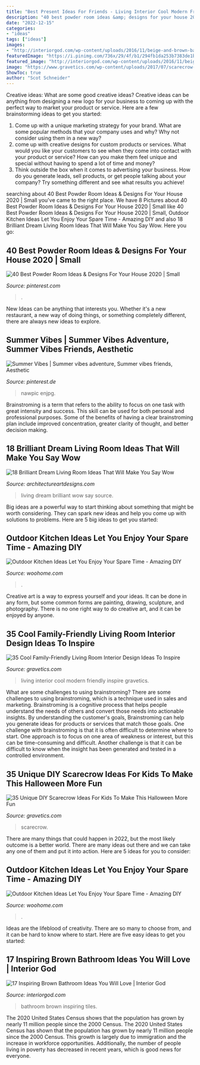 ```yaml
---
title: "Best Present Ideas For Friends - Living Interior Cool Modern Friendly Inspire Gravetics"
description: "40 best powder room ideas &amp; designs for your house 2020"
date: "2022-12-15"
categories:
- "ideas"
tags: ["ideas"]
images:
- "http://interiorgod.com/wp-content/uploads/2016/11/beige-and-brown-bathroom-tiles.jpg"
featuredImage: "https://i.pinimg.com/736x/29/4f/b1/294fb1da253b7383de1b33424a4281e3.jpg"
featured_image: "http://interiorgod.com/wp-content/uploads/2016/11/beige-and-brown-bathroom-tiles.jpg"
image: "https://www.gravetics.com/wp-content/uploads/2017/07/scarecrow-friends.jpg"
ShowToc: true
author: "Scot Schneider"
---
```



Creative ideas: What are some good creative ideas?
Creative ideas can be anything from designing a new logo for your business to coming up with the perfect way to market your product or service. Here are a few brainstorming ideas to get you started: 
1. Come up with a unique marketing strategy for your brand. What are some popular methods that your company uses and why? Why not consider using them in a new way? 
2. come up with creative designs for custom products or services. What would you like your customers to see when they come into contact with your product or service? How can you make them feel unique and special without having to spend a lot of time and money? 
3. Think outside the box when it comes to advertising your business. How do you generate leads, sell products, or get people talking about your company? Try something different and see what results you achieve!

	

		
searching about 40 Best Powder Room Ideas &amp; Designs For Your House 2020 | Small you've came to the right place. We have 8 Pictures about 40 Best Powder Room Ideas &amp; Designs For Your House 2020 | Small like 40 Best Powder Room Ideas &amp; Designs For Your House 2020 | Small, Outdoor Kitchen Ideas Let You Enjoy Your Spare Time - Amazing DIY and also 18 Brilliant Dream Living Room Ideas That Will Make You Say Wow. Here you go:
		
    
## 40 Best Powder Room Ideas &amp; Designs For Your House 2020 | Small

<img loading=lazy src="https://i.pinimg.com/736x/eb/6f/bb/eb6fbbacbc54320f57553d9b66534189.jpg" onerror="this.onerror=null;this.src='https://tse4.mm.bing.net/th?id=OIP.iE9vCWlTLp0pbHm93TjM-gHaJ3&amp;pid=15.1';" alt="40 Best Powder Room Ideas &amp; Designs For Your House 2020 | Small">

_Source: pinterest.com_

>. 

	

New Ideas can be anything that interests you. Whether it's a new restaurant, a new way of doing things, or something completely different, there are always new ideas to explore.

    
## Summer Vibes | Summer Vibes Adventure, Summer Vibes Friends, Aesthetic

<img loading=lazy src="https://i.pinimg.com/736x/29/4f/b1/294fb1da253b7383de1b33424a4281e3.jpg" onerror="this.onerror=null;this.src='https://tse1.mm.bing.net/th?id=OIP.fXksMW-XNf3x5TlB5lrXhgHaNJ&amp;pid=15.1';" alt="Summer Vibes | Summer vibes adventure, Summer vibes friends, Aesthetic">

_Source: pinterest.de_

>nawpic enjpg. 

	

Brainstroming is a term that refers to the ability to focus on one task with great intensity and success. This skill can be used for both personal and professional purposes. Some of the benefits of having a clear brainstroming plan include improved concentration, greater clarity of thought, and better decision making.

    
## 18 Brilliant Dream Living Room Ideas That Will Make You Say Wow

<img loading=lazy src="https://www.architectureartdesigns.com/wp-content/uploads/2015/02/65-630x437.jpg" onerror="this.onerror=null;this.src='https://tse2.mm.bing.net/th?id=OIP.HQTXqdRl_uIXcNmlCptxTAHaFI&amp;pid=15.1';" alt="18 Brilliant Dream Living Room Ideas That Will Make You Say Wow">

_Source: architectureartdesigns.com_

>living dream brilliant wow say source. 

	

Big ideas are a powerful way to start thinking about something that might be worth considering. They can spark new ideas and help you come up with solutions to problems. Here are 5 big ideas to get you started: 

    
## Outdoor Kitchen Ideas Let You Enjoy Your Spare Time - Amazing DIY

<img loading=lazy src="https://www.woohome.com/wp-content/uploads/2014/02/outdoor-kitchen-6.jpg" onerror="this.onerror=null;this.src='https://tse3.mm.bing.net/th?id=OIP.5bWRZkfEsjLAS-lvp_9fBgHaJe&amp;pid=15.1';" alt="Outdoor Kitchen Ideas Let You Enjoy Your Spare Time - Amazing DIY">

_Source: woohome.com_

>. 

	

Creative art is a way to express yourself and your ideas. It can be done in any form, but some common forms are painting, drawing, sculpture, and photography. There is no one right way to do creative art, and it can be enjoyed by anyone.

    
## 35 Cool Family-Friendly Living Room Interior Design Ideas To Inspire

<img loading=lazy src="http://www.gravetics.com/wp-content/uploads/2016/11/Modern-living-room-ideas.jpg" onerror="this.onerror=null;this.src='https://tse1.mm.bing.net/th?id=OIP.1guBzI1aHKvMxA0QCH5GzQHaLE&amp;pid=15.1';" alt="35 Cool Family-Friendly Living Room Interior Design Ideas To Inspire">

_Source: gravetics.com_

>living interior cool modern friendly inspire gravetics. 

	

What are some challenges to using brainstroming?
There are some challenges to using brainstroming, which is a technique used in sales and marketing. Brainstroming is a cognitive process that helps people understand the needs of others and convert those needs into actionable insights. By understanding the customer's goals, Brainstroming can help you generate ideas for products or services that match those goals.
One challenge with brainstroming is that it is often difficult to determine where to start. One approach is to focus on one area of weakness or interest, but this can be time-consuming and difficult. Another challenge is that it can be difficult to know when the insight has been generated and tested in a controlled environment.

    
## 35 Unique DIY Scarecrow Ideas For Kids To Make This Halloween More Fun

<img loading=lazy src="https://www.gravetics.com/wp-content/uploads/2017/07/scarecrow-friends.jpg" onerror="this.onerror=null;this.src='https://tse2.mm.bing.net/th?id=OIP.oz8B3hzw0bb9uOQXpLiKpQHaLD&amp;pid=15.1';" alt="35 Unique DIY Scarecrow Ideas For Kids To Make This Halloween More Fun">

_Source: gravetics.com_

>scarecrow. 

	

There are many things that could happen in 2022, but the most likely outcome is a better world. There are many ideas out there and we can take any one of them and put it into action. Here are 5 ideas for you to consider: 

    
## Outdoor Kitchen Ideas Let You Enjoy Your Spare Time - Amazing DIY

<img loading=lazy src="https://www.woohome.com/wp-content/uploads/2014/02/outdoor-kitchen-19.jpg" onerror="this.onerror=null;this.src='https://tse4.mm.bing.net/th?id=OIP.krPC0C99gkwngGeiHCh5BAHaJ3&amp;pid=15.1';" alt="Outdoor Kitchen Ideas Let You Enjoy Your Spare Time - Amazing DIY">

_Source: woohome.com_

>. 

	

Ideas are the lifeblood of creativity. There are so many to choose from, and it can be hard to know where to start. Here are five easy ideas to get you started:

    
## 17 Inspiring Brown Bathroom Ideas You Will Love | Interior God

<img loading=lazy src="http://interiorgod.com/wp-content/uploads/2016/11/beige-and-brown-bathroom-tiles.jpg" onerror="this.onerror=null;this.src='https://tse3.mm.bing.net/th?id=OIP.5LBJx-d2PgAPtwQ-dmA4SQHaLH&amp;pid=15.1';" alt="17 Inspiring Brown Bathroom Ideas You Will Love | Interior God">

_Source: interiorgod.com_

>bathroom brown inspiring tiles. 

	

The 2020 United States Census shows that the population has grown by nearly 11 million people since the 2000 Census.
The 2020 United States Census has shown that the population has grown by nearly 11 million people since the 2000 Census. This growth is largely due to immigration and the increase in workforce opportunities. Additionally, the number of people living in poverty has decreased in recent years, which is good news for everyone.

